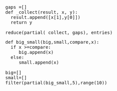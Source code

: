 
<pre>
gaps =[]
def _collect(result, x, y):
  result.append([x[1],y[0]])
  return y

reduce(partial(_collect, gaps), entries)
</pre>

<pre>
def big_small(big,small,compare,x):
  if x >=compare:
     big.append(x)
  else:
     small.append(x)

big=[]
small=[]
filter(partial(big_small,5),range(10))

</pre>
